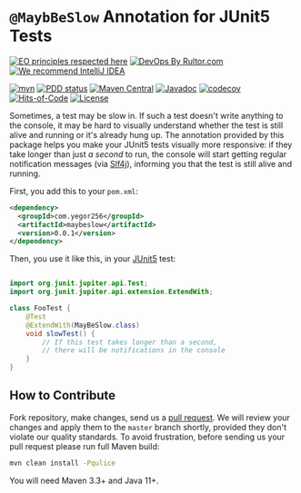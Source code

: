 # `@MaybBeSlow` Annotation for JUnit5 Tests

[![EO principles respected here](https://www.elegantobjects.org/badge.svg)](https://www.elegantobjects.org)
[![DevOps By Rultor.com](http://www.rultor.com/b/yegor256/maybeslow)](http://www.rultor.com/p/yegor256/maybeslow)
[![We recommend IntelliJ IDEA](https://www.elegantobjects.org/intellij-idea.svg)](https://www.jetbrains.com/idea/)

[![mvn](https://github.com/yegor256/maybeslow/actions/workflows/mvn.yml/badge.svg)](https://github.com/yegor256/maybeslow/actions/workflows/mvn.yml)
[![PDD status](http://www.0pdd.com/svg?name=yegor256/maybeslow)](http://www.0pdd.com/p?name=yegor256/maybeslow)
[![Maven Central](https://img.shields.io/maven-central/v/com.yegor256/maybeslow.svg)](https://maven-badges.herokuapp.com/maven-central/com.yegor256/maybeslow)
[![Javadoc](http://www.javadoc.io/badge/com.yegor256/maybeslow.svg)](http://www.javadoc.io/doc/com.yegor256/maybeslow)
[![codecov](https://codecov.io/gh/yegor256/maybeslow/branch/master/graph/badge.svg)](https://codecov.io/gh/yegor256/maybeslow)
[![Hits-of-Code](https://hitsofcode.com/github/yegor256/maybeslow)](https://hitsofcode.com/view/github/yegor256/maybeslow)
[![License](https://img.shields.io/badge/license-MIT-green.svg)](https://github.com/yegor256/maybeslow/blob/master/LICENSE.txt)

Sometimes, a test may be slow in. If such a test doesn't write anything
to the console, it may be hard to visually understand whether the test is
still alive and running or it's already hung up. The annotation provided
by this package helps you make your JUnit5 tests visually more responsive:
if they take longer than just _a second_ to run, the console will 
start getting regular notification messages (via [Slf4j][slf4j]), 
informing you that the 
test is still alive and running.

First, you add this to your `pom.xml`:

```xml
<dependency>
  <groupId>com.yegor256</groupId>
  <artifactId>maybeslow</artifactId>
  <version>0.0.1</version>
</dependency>
```

Then, you use it like this, in your [JUnit5][junit] test:

```java

import org.junit.jupiter.api.Test;
import org.junit.jupiter.api.extension.ExtendWith;

class FooTest {
    @Test
    @ExtendWith(MayBeSlow.class)
    void slowTest() {
        // If this test takes longer than a second,
        // there will be notifications in the console
    }
}
```

## How to Contribute

Fork repository, make changes, send us a
[pull request](https://www.yegor256.com/2014/04/15/github-guidelines.html).
We will review your changes and apply them to the `master` branch shortly,
provided they don't violate our quality standards. To avoid frustration,
before sending us your pull request please run full Maven build:

```bash
mvn clean install -Pqulice
```

You will need Maven 3.3+ and Java 11+.

[junit]: https://junit.org/junit5/
[slf4j]: https://www.slf4j.org/ 

